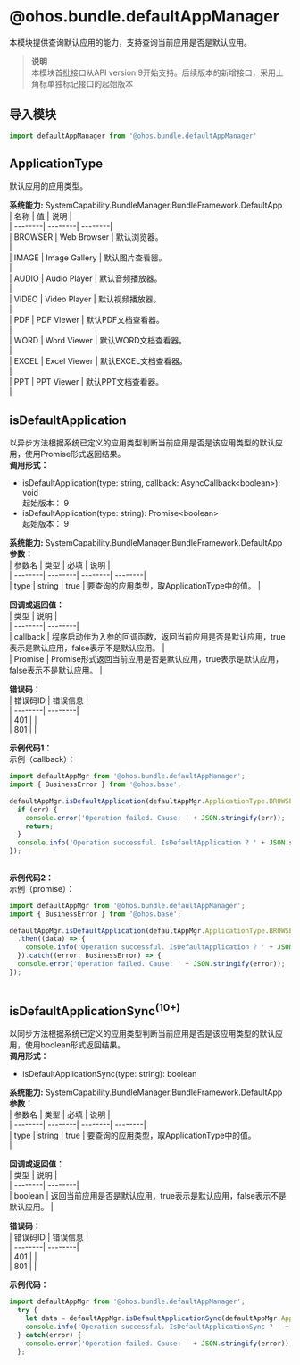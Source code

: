 # @ohos.bundle.defaultAppManager    
本模块提供查询默认应用的能力，支持查询当前应用是否是默认应用。  
> **说明**   
>本模块首批接口从API version 9开始支持。后续版本的新增接口，采用上角标单独标记接口的起始版本  
  
## 导入模块  
  
```js    
import defaultAppManager from '@ohos.bundle.defaultAppManager'    
```  
    
## ApplicationType    
默认应用的应用类型。  
    
    
 **系统能力:**  SystemCapability.BundleManager.BundleFramework.DefaultApp    
| 名称 | 值 | 说明 |  
| --------| --------| --------|  
| BROWSER | Web Browser | 默认浏览器。<br/> |  
| IMAGE | Image Gallery | 默认图片查看器。<br/> |  
| AUDIO | Audio Player | 默认音频播放器。<br/> |  
| VIDEO | Video Player | 默认视频播放器。<br/> |  
| PDF | PDF Viewer | 默认PDF文档查看器。<br/> |  
| WORD | Word Viewer | 默认WORD文档查看器。<br/> |  
| EXCEL | Excel Viewer | 默认EXCEL文档查看器。<br/> |  
| PPT | PPT Viewer | 默认PPT文档查看器。<br/> |  
    
## isDefaultApplication    
以异步方法根据系统已定义的应用类型判断当前应用是否是该应用类型的默认应用，使用Promise形式返回结果。  
 **调用形式：**     
    
- isDefaultApplication(type: string, callback: AsyncCallback\<boolean>): void    
起始版本： 9    
- isDefaultApplication(type: string): Promise\<boolean>    
起始版本： 9  
  
 **系统能力:**  SystemCapability.BundleManager.BundleFramework.DefaultApp    
 **参数：**     
| 参数名 | 类型 | 必填 | 说明 |  
| --------| --------| --------| --------|  
| type | string | true | 要查询的应用类型，取<span style="letter-spacing: 0px;">ApplicationType</span><span style="letter-spacing: 0px;">中的值。</span> |  
    
 **回调或返回值：**     
| 类型 | 说明 |  
| --------| --------|  
| callback | 程序启动作为入参的回调函数，返回当前应用是否是默认应用，true表示是默认应用，false表示不是默认应用。 |  
| Promise<boolean> | Promise形式返回当前应用是否是默认应用，true表示是默认应用，false表示不是默认应用。 |  
    
    
 **错误码：**     
| 错误码ID | 错误信息 |  
| --------| --------|  
| 401 |  |  
| 801 |  |  
    
 **示例代码1：**   
示例（callback）：  
  
```ts    
import defaultAppMgr from '@ohos.bundle.defaultAppManager';  
import { BusinessError } from '@ohos.base';  
  
defaultAppMgr.isDefaultApplication(defaultAppMgr.ApplicationType.BROWSER, (err: BusinessError, data) => {  
  if (err) {  
    console.error('Operation failed. Cause: ' + JSON.stringify(err));  
    return;  
  }  
  console.info('Operation successful. IsDefaultApplication ? ' + JSON.stringify(data));  
});  
    
```    
  
    
 **示例代码2：**   
示例（promise）：  
  
```ts    
import defaultAppMgr from '@ohos.bundle.defaultAppManager';  
import { BusinessError } from '@ohos.base';  
  
defaultAppMgr.isDefaultApplication(defaultAppMgr.ApplicationType.BROWSER)  
  .then((data) => {  
    console.info('Operation successful. IsDefaultApplication ? ' + JSON.stringify(data));  
  }).catch((error: BusinessError) => {  
  console.error('Operation failed. Cause: ' + JSON.stringify(error));  
});  
    
```    
  
    
## isDefaultApplicationSync<sup>(10+)</sup>    
以同步方法根据系统已定义的应用类型判断当前应用是否是该应用类型的默认应用，使用boolean形式返回结果。  
 **调用形式：**     
- isDefaultApplicationSync(type: string): boolean  
  
 **系统能力:**  SystemCapability.BundleManager.BundleFramework.DefaultApp    
 **参数：**     
| 参数名 | 类型 | 必填 | 说明 |  
| --------| --------| --------| --------|  
| type | string | true | 要查询的应用类型，取ApplicationType中的值。<br/> |  
    
 **回调或返回值：**     
| 类型 | 说明 |  
| --------| --------|  
| boolean | 返回当前应用是否是默认应用，true表示是默认应用，false表示不是默认应用。 |  
    
    
 **错误码：**     
| 错误码ID | 错误信息 |  
| --------| --------|  
| 401 |  |  
| 801 |  |  
    
 **示例代码：**   
```ts    
import defaultAppMgr from '@ohos.bundle.defaultAppManager';  
  try {  
    let data = defaultAppMgr.isDefaultApplicationSync(defaultAppMgr.ApplicationType.BROWSER)  
    console.info('Operation successful. IsDefaultApplicationSync ? ' + JSON.stringify(data));  
  } catch(error) {  
    console.error('Operation failed. Cause: ' + JSON.stringify(error));  
  };  
    
```    
  
